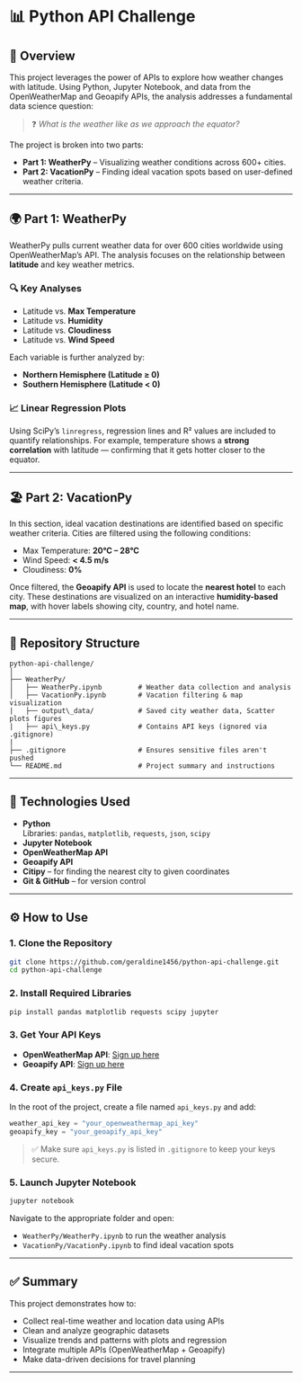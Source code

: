 # 📊 Python API Challenge

## 📌 Overview

This project leverages the power of APIs to explore how weather changes with latitude. Using Python, Jupyter Notebook, and data from the OpenWeatherMap and Geoapify APIs, the analysis addresses a fundamental data science question:

> ❓ *What is the weather like as we approach the equator?*

The project is broken into two parts:

- **Part 1: WeatherPy** – Visualizing weather conditions across 600+ cities.
- **Part 2: VacationPy** – Finding ideal vacation spots based on user-defined weather criteria.

---

## 🌍 Part 1: WeatherPy

WeatherPy pulls current weather data for over 600 cities worldwide using OpenWeatherMap’s API. The analysis focuses on the relationship between **latitude** and key weather metrics.

### 🔍 Key Analyses

- Latitude vs. **Max Temperature**
- Latitude vs. **Humidity**
- Latitude vs. **Cloudiness**
- Latitude vs. **Wind Speed**

Each variable is further analyzed by:

- **Northern Hemisphere (Latitude ≥ 0)**
- **Southern Hemisphere (Latitude < 0)**

### 📈 Linear Regression Plots

Using SciPy’s `linregress`, regression lines and R² values are included to quantify relationships. For example, temperature shows a **strong correlation** with latitude — confirming that it gets hotter closer to the equator.

---

## 🏖️ Part 2: VacationPy

In this section, ideal vacation destinations are identified based on specific weather criteria. Cities are filtered using the following conditions:

- Max Temperature: **20°C – 28°C**
- Wind Speed: **< 4.5 m/s**
- Cloudiness: **0%**

Once filtered, the **Geoapify API** is used to locate the **nearest hotel** to each city. These destinations are visualized on an interactive **humidity-based map**, with hover labels showing city, country, and hotel name.

---

## 📂 Repository Structure

```
python-api-challenge/
│
├── WeatherPy/
│   ├── WeatherPy.ipynb         # Weather data collection and analysis
│   ├── VacationPy.ipynb        # Vacation filtering & map visualization
|   ├── output\_data/           # Saved city weather data, Scatter plots figures      
|   ├── api\_keys.py            # Contains API keys (ignored via .gitignore)
|
├── .gitignore                  # Ensures sensitive files aren't pushed
└── README.md                   # Project summary and instructions

```

---

## 🧰 Technologies Used

- **Python**  
  Libraries: `pandas`, `matplotlib`, `requests`, `json`, `scipy`
- **Jupyter Notebook**
- **OpenWeatherMap API**
- **Geoapify API**
- **Citipy** – for finding the nearest city to given coordinates
- **Git & GitHub** – for version control

---

## ⚙️ How to Use

### 1. **Clone the Repository**

```bash
git clone https://github.com/geraldine1456/python-api-challenge.git
cd python-api-challenge
```

### 2. **Install Required Libraries**

```bash
pip install pandas matplotlib requests scipy jupyter
```

### 3. **Get Your API Keys**

* **OpenWeatherMap API**: [Sign up here](https://openweathermap.org/api)
* **Geoapify API**: [Sign up here](https://www.geoapify.com/)

### 4. **Create `api_keys.py` File**

In the root of the project, create a file named `api_keys.py` and add:

```python
weather_api_key = "your_openweathermap_api_key"
geoapify_key = "your_geoapify_api_key"
```

> ✅ Make sure `api_keys.py` is listed in `.gitignore` to keep your keys secure.

### 5. **Launch Jupyter Notebook**

```bash
jupyter notebook
```

Navigate to the appropriate folder and open:

* `WeatherPy/WeatherPy.ipynb` to run the weather analysis
* `VacationPy/VacationPy.ipynb` to find ideal vacation spots

---

## ✅ Summary

This project demonstrates how to:

* Collect real-time weather and location data using APIs
* Clean and analyze geographic datasets
* Visualize trends and patterns with plots and regression
* Integrate multiple APIs (OpenWeatherMap + Geoapify)
* Make data-driven decisions for travel planning

---
